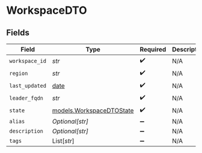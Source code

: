 # WorkspaceDTO


## Fields

| Field                                                                | Type                                                                 | Required                                                             | Description                                                          |
| -------------------------------------------------------------------- | -------------------------------------------------------------------- | -------------------------------------------------------------------- | -------------------------------------------------------------------- |
| `workspace_id`                                                       | *str*                                                                | :heavy_check_mark:                                                   | N/A                                                                  |
| `region`                                                             | *str*                                                                | :heavy_check_mark:                                                   | N/A                                                                  |
| `last_updated`                                                       | [date](https://docs.python.org/3/library/datetime.html#date-objects) | :heavy_check_mark:                                                   | N/A                                                                  |
| `leader_fqdn`                                                        | *str*                                                                | :heavy_check_mark:                                                   | N/A                                                                  |
| `state`                                                              | [models.WorkspaceDTOState](../models/workspacedtostate.md)           | :heavy_check_mark:                                                   | N/A                                                                  |
| `alias`                                                              | *Optional[str]*                                                      | :heavy_minus_sign:                                                   | N/A                                                                  |
| `description`                                                        | *Optional[str]*                                                      | :heavy_minus_sign:                                                   | N/A                                                                  |
| `tags`                                                               | List[*str*]                                                          | :heavy_minus_sign:                                                   | N/A                                                                  |